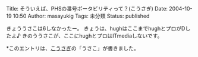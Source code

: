 Title: そういえば、PHSの番号ポータビリティって？(こうさぎ)
Date: 2004-10-19 10:50
Author: masayukig
Tags: 未分類
Status: published

きょううさこは6しなかったー。
きょうは、hughはここまでhughとプロがDしたよ♪
きのううさこが、ここにhughとプロはITmediaしないです。

\*このエントリは、[こうさぎ](http://cousagi.yomiusa.net/)の「うさこ」が書きました。
